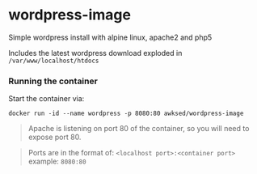 # wordpress-image

Simple wordpress install with alpine linux, apache2 and php5

Includes the latest wordpress download exploded in `/var/www/localhost/htdocs`

### Running the container
Start the container via:

`docker run -id --name wordpress -p 8080:80 awksed/wordpress-image`

>Apache is listening on port 80 of the container, so you will need to expose port 80.

>Ports are in the format of: `<localhost port>:<container port>` example: `8080:80`


